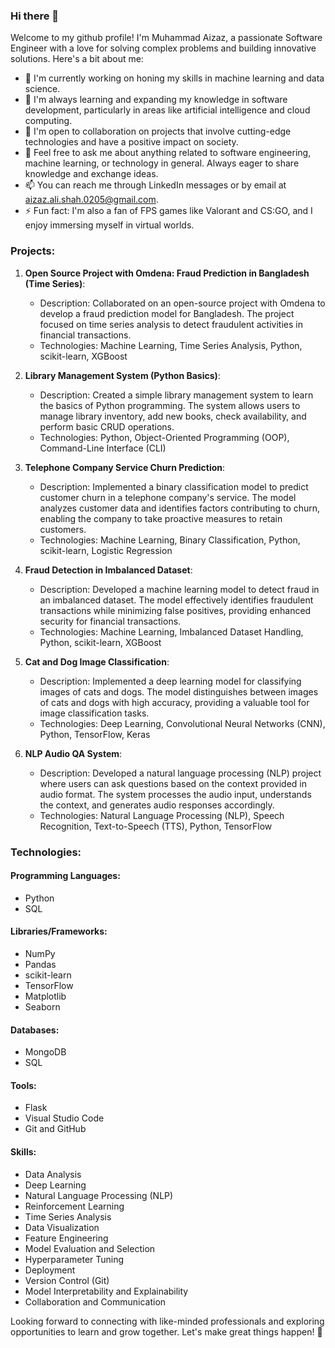 ### Hi there 👋

Welcome to my github profile! I'm Muhammad Aizaz, a passionate Software Engineer with a love for solving complex problems and building innovative solutions. Here's a bit about me:

- 🔭 I'm currently working on honing my skills in machine learning and data science.
- 🌱 I'm always learning and expanding my knowledge in software development, particularly in areas like artificial intelligence and cloud computing.
- 👯 I'm open to collaboration on projects that involve cutting-edge technologies and have a positive impact on society.
- 💬 Feel free to ask me about anything related to software engineering, machine learning, or technology in general. Always eager to share knowledge and exchange ideas.
- 📫 You can reach me through LinkedIn messages or by email at [aizaz.ali.shah.0205@gmail.com](mailto:aizaz.ali.shah.0205@gmail.com).
- ⚡ Fun fact: I'm also a fan of FPS games like Valorant and CS:GO, and I enjoy immersing myself in virtual worlds.

### Projects:

1. **Open Source Project with Omdena: Fraud Prediction in Bangladesh (Time Series)**:
   - Description: Collaborated on an open-source project with Omdena to develop a fraud prediction model for Bangladesh. The project focused on time series analysis to detect fraudulent activities in financial transactions.
   - Technologies: Machine Learning, Time Series Analysis, Python, scikit-learn, XGBoost

2. **Library Management System (Python Basics)**:
   - Description: Created a simple library management system to learn the basics of Python programming. The system allows users to manage library inventory, add new books, check availability, and perform basic CRUD operations.
   - Technologies: Python, Object-Oriented Programming (OOP), Command-Line Interface (CLI)

3. **Telephone Company Service Churn Prediction**:
   - Description: Implemented a binary classification model to predict customer churn in a telephone company's service. The model analyzes customer data and identifies factors contributing to churn, enabling the company to take proactive measures to retain customers.
   - Technologies: Machine Learning, Binary Classification, Python, scikit-learn, Logistic Regression

4. **Fraud Detection in Imbalanced Dataset**:
   - Description: Developed a machine learning model to detect fraud in an imbalanced dataset. The model effectively identifies fraudulent transactions while minimizing false positives, providing enhanced security for financial transactions.
   - Technologies: Machine Learning, Imbalanced Dataset Handling, Python, scikit-learn, XGBoost

5. **Cat and Dog Image Classification**:
   - Description: Implemented a deep learning model for classifying images of cats and dogs. The model distinguishes between images of cats and dogs with high accuracy, providing a valuable tool for image classification tasks.
   - Technologies: Deep Learning, Convolutional Neural Networks (CNN), Python, TensorFlow, Keras

6. **NLP Audio QA System**:
   - Description: Developed a natural language processing (NLP) project where users can ask questions based on the context provided in audio format. The system processes the audio input, understands the context, and generates audio responses accordingly.
   - Technologies: Natural Language Processing (NLP), Speech Recognition, Text-to-Speech (TTS), Python, TensorFlow

### Technologies:

#### Programming Languages:
- Python
- SQL

#### Libraries/Frameworks:
- NumPy
- Pandas
- scikit-learn
- TensorFlow
- Matplotlib
- Seaborn

#### Databases:
- MongoDB
- SQL

#### Tools:
- Flask
- Visual Studio Code
- Git and GitHub

#### Skills:
- Data Analysis
- Deep Learning
- Natural Language Processing (NLP)
- Reinforcement Learning
- Time Series Analysis
- Data Visualization
- Feature Engineering
- Model Evaluation and Selection
- Hyperparameter Tuning
- Deployment
- Version Control (Git)
- Model Interpretability and Explainability
- Collaboration and Communication

Looking forward to connecting with like-minded professionals and exploring opportunities to learn and grow together. Let's make great things happen! 🚀

